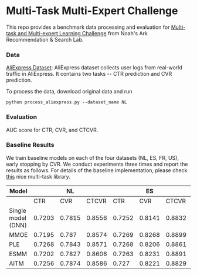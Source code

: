 # Multi-Task Multi-Expert Challenge

This repo provides a benchmark data processing and evaluation for [Multi-task and Multi-expert Learning Challenge](https://www.chaspark.net/#/questions/780114430883729408?sub=780117223107399680) from Noah's Ark Recommendation & Search Lab.

### Data
[AliExpress Dataset](https://tianchi.aliyun.com/dataset/dataDetail?dataId=74690): AliExpress dataset collects user logs from real-world traffic in AliExpress. It contains two tasks -- CTR prediction and CVR prediction.

To process the data, download original data and run
```
python process_aliexpress.py --dataset_name NL
```

### Evaluation
AUC score for CTR, CVR, and CTCVR.


### Baseline Results
We train baseline models on each of the four datasets (NL, ES, FR, US), early stopping by CVR. We conduct experiments three times and report the results as follows. For details of the baseline implementation, please check [this](https://github.com/easezyc/Multitask-Recommendation-Library) nice multi-task library.
<table>
<thead>
  <tr>
    <th>Model</th>
    <th colspan="3">NL</th>
    <th colspan="3">ES</th>
    <th colspan="3">FR</th>
    <th colspan="3">US</th>
  </tr>
</thead>
<tbody>
  <tr>
    <td></td>
    <td>CTR</td>
    <td>CVR</td>
    <td>CTCVR</td>
    <td>CTR</td>
    <td>CVR</td>
    <td>CTCVR</td>
    <td>CTR</td>
    <td>CVR</td>
    <td>CTCVR</td>
    <td>CTR</td>
    <td>CVR</td>
    <td>CTCVR</td>
  </tr>
  <tr>
    <td>Single model (DNN)</td>
    <td>0.7203</td>
    <td>0.7815</td>
    <td>0.8556</td>
    <td>0.7252</td>
    <td>0.8141</td>
    <td>0.8832</td>
    <td>0.7174</td>
    <td>0.8071</td>
    <td>0.8702</td>
    <td>0.7058</td>
    <td>0.8068</td>
    <td>0.8637</td>
  </tr>
  <tr>
    <td>MMOE</td>
    <td>0.7195</td>
    <td>0.787</td>
    <td>0.8574</td>
    <td>0.7269</td>
    <td>0.8268</td>
    <td>0.8899</td>
    <td>0.7226</td>
    <td>0.8144</td>
    <td>0.8748</td>
    <td>0.7053</td>
    <td>0.8069</td>
    <td>0.8639</td>
  </tr>
  <tr>
    <td>PLE</td>
    <td>0.7268</td>
    <td>0.7843</td>
    <td>0.8571</td>
    <td>0.7268</td>
    <td>0.8206</td>
    <td>0.8861</td>
    <td>0.7252</td>
    <td>0.8084</td>
    <td>0.8679</td>
    <td>0.7092</td>
    <td>0.8175</td>
    <td>0.8699</td>
  </tr>
  <tr>
    <td>ESMM</td>
    <td>0.7202</td>
    <td>0.7827</td>
    <td>0.8606</td>
    <td>0.7263</td>
    <td>0.8231</td>
    <td>0.8891</td>
    <td>0.7222</td>
    <td>0.8078</td>
    <td>0.8684</td>
    <td>0.7035</td>
    <td>0.8179</td>
    <td>0.8712</td>
  </tr>
  <tr>
    <td>AITM</td>
    <td>0.7256</td>
    <td>0.7874</td>
    <td>0.8586</td>
    <td>0.727</td>
    <td>0.8221</td>
    <td>0.8829</td>
    <td>0.7216</td>
    <td>0.8127</td>
    <td>0.871</td>
    <td>0.7019</td>
    <td>0.8219</td>
    <td>0.8655</td>
  </tr>
</tbody>
</table>


